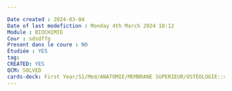 ```yaml
---

Date created : 2024-03-04
Date of last modefiction : Monday 4th March 2024 18:12
Module : BIOCHIMIE
Cour : sdsdffg
Present dans le coure : NO
Étudiée : YES
tag: 
CREATED: YES
QCM: SOLVED
cards-deck: First Year/S1/Med/ANATOMIE/MEMBRANE SUPERIEUR/OSTÉOLOGIE::sdsdffg
---
```


```toc
```